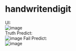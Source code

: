 # handwritendigit
UI:  
![image](https://user-images.githubusercontent.com/50584472/106709947-d0563380-6627-11eb-8d38-a779d80166f4.png)  
Truth Predict:  
![image](https://user-images.githubusercontent.com/50584472/106710375-6e49fe00-6628-11eb-90d8-8f396e7d8873.png)
Fail Predict:  
![image](https://user-images.githubusercontent.com/50584472/106710642-d993d000-6628-11eb-883b-34ce397fe04a.png)
